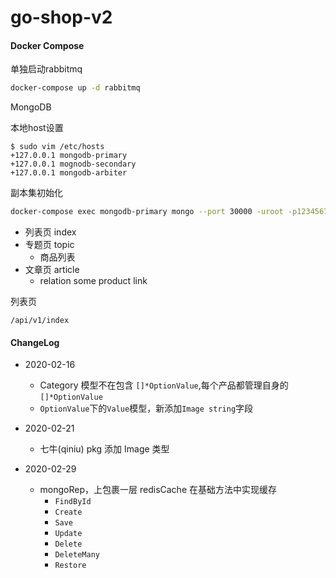 # go-shop-v2


#### Docker Compose

单独启动rabbitmq
```bash
docker-compose up -d rabbitmq
```

MongoDB 

本地host设置
```
$ sudo vim /etc/hosts
+127.0.0.1 mongodb-primary
+127.0.0.1 mognodb-secondary
+127.0.0.1 mongodb-arbiter

```

副本集初始化
```bash
docker-compose exec mongodb-primary mongo --port 30000 -uroot -p12345678 /root/000_init_replSet.js
```


- 列表页 index
- 专题页 topic
    + 商品列表
- 文章页 article
    + relation some product link

列表页
```
/api/v1/index
```


#### ChangeLog 
- 2020-02-16
    - Category 模型不在包含 `[]*OptionValue`,每个产品都管理自身的 `[]*OptionValue`
    - `OptionValue`下的`Value`模型，新添加`Image string`字段

- 2020-02-21
    - 七牛(qiniu) pkg 添加 Image 类型
    
- 2020-02-29
    - mongoRep，上包裹一层 redisCache 在基础方法中实现缓存
        + `FindById`
        + `Create`
        + `Save`
        + `Update`
        + `Delete`
        + `DeleteMany`
        + `Restore`